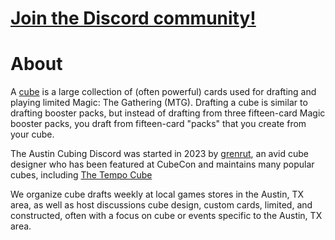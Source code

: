 # [Join the Discord community!](https://discord.gg/N6ApQ2KASX)

# About
A [cube](https://cubecobra.com/content/article/5f6051acdfc243103ad4b6db) is a large collection of (often powerful) cards used for drafting and playing limited Magic: The Gathering (MTG). Drafting a cube is similar to drafting booster packs, but instead of drafting from three fifteen-card Magic booster packs, you draft from fifteen-card "packs" that you create from your cube.

The Austin Cubing Discord was started in 2023 by [grenrut](https://cubecobra.com/user/view/5e5d9d8c4e778f6d0803a811), an avid cube designer who has been featured at CubeCon and maintains many popular cubes, including [The Tempo Cube](https://cubecobra.com/cube/overview/tempocube)

We organize cube drafts weekly at local games stores in the Austin, TX area, as well as host discussions cube design, custom cards, limited, and constructed, often with a focus on cube or events specific to the Austin, TX area.
